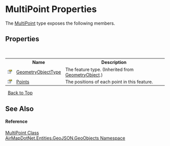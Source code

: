 # MultiPoint Properties
 

The <a href="6fd2544f-55ad-17fc-1f44-f577a9a956a6">MultiPoint</a> type exposes the following members.


## Properties
&nbsp;<table><tr><th></th><th>Name</th><th>Description</th></tr><tr><td>![Public property](media/pubproperty.gif "Public property")</td><td><a href="02b650c8-1f38-39aa-f433-0f5f0b01c099">GeometryObjectType</a></td><td>
The feature type.
 (Inherited from <a href="6819a0a5-e25b-befd-47e6-62c271889862">GeometryObject</a>.)</td></tr><tr><td>![Public property](media/pubproperty.gif "Public property")</td><td><a href="c13a4b89-86e2-0411-fd89-72ac078c4e9c">Points</a></td><td>
The positions of each point in this feature.</td></tr></table>&nbsp;
<a href="#multipoint-properties">Back to Top</a>

## See Also


#### Reference
<a href="6fd2544f-55ad-17fc-1f44-f577a9a956a6">MultiPoint Class</a><br /><a href="53277a20-13b4-4ad7-12a4-b69a3037c159">AirMapDotNet.Entities.GeoJSON.GeoObjects Namespace</a><br />